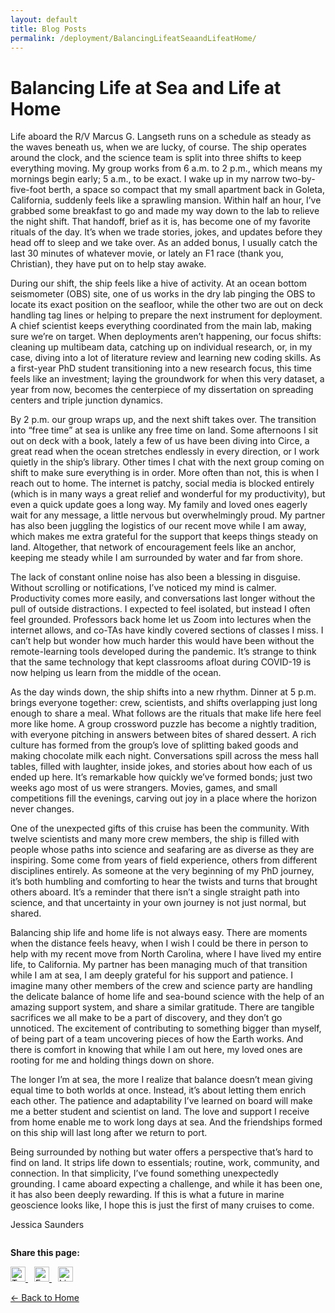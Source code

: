 ```yaml
---
layout: default
title: Blog Posts
permalink: /deployment/BalancingLifeatSeaandLifeatHome/
---
```



<style>
  header {
    background-color: #0077be !important;
    background-image: linear-gradient(120deg, #003973, #0077be, #00c6ff) !important;
  }
</style>

# Balancing Life at Sea and Life at Home

Life aboard the R/V Marcus G. Langseth runs on a schedule as steady as the waves beneath us, when we are lucky, of course. The ship operates around the clock, and the science team is split into three shifts to keep everything moving. My group works from 6 a.m. to 2 p.m., which means my mornings begin early; 5 a.m., to be exact. I wake up in my narrow two-by-five-foot berth, a space so compact that my small apartment back in Goleta, California, suddenly feels like a sprawling mansion. Within half an hour, I’ve grabbed some breakfast to go and made my way down to the lab to relieve the night shift. That handoff, brief as it is, has become one of my favorite rituals of the day. It’s when we trade stories, jokes, and updates before they head off to sleep and we take over. As an added bonus, I usually catch the last 30 minutes of whatever movie, or lately an F1 race (thank you, Christian), they have put on to help stay awake.

During our shift, the ship feels like a hive of activity. At an ocean bottom seismometer (OBS) site, one of us works in the dry lab pinging the OBS to locate its exact position on the seafloor, while the other two are out on deck handling tag lines or helping to prepare the next instrument for deployment. A chief scientist keeps everything coordinated from the main lab, making sure we’re on target. When deployments aren’t happening, our focus shifts: cleaning up multibeam data, catching up on individual research, or, in my case, diving into a lot of literature review and learning new coding skills. As a first-year PhD student transitioning into a new research focus, this time feels like an investment; laying the groundwork for when this very dataset, a year from now, becomes the centerpiece of my dissertation on spreading centers and triple junction dynamics.

By 2 p.m. our group wraps up, and the next shift takes over. The transition into “free time” at sea is unlike any free time on land. Some afternoons I sit out on deck with a book, lately a few of us have been diving into Circe, a great read when the ocean stretches endlessly in every direction, or I work quietly in the ship’s library. Other times I chat with the next group coming on shift to make sure everything is in order. More often than not, this is when I reach out to home. The internet is patchy, social media is blocked entirely (which is in many ways a great relief and wonderful for my productivity), but even a quick update goes a long way. My family and loved ones eagerly wait for any message, a little nervous but overwhelmingly proud. My partner has also been juggling the logistics of our recent move while I am away, which makes me extra grateful for the support that keeps things steady on land. Altogether, that network of encouragement feels like an anchor, keeping me steady while I am surrounded by water and far from shore.

The lack of constant online noise has also been a blessing in disguise. Without scrolling or notifications, I’ve noticed my mind is calmer. Productivity comes more easily, and conversations last longer without the pull of outside distractions. I expected to feel isolated, but instead I often feel grounded. Professors back home let us Zoom into lectures when the internet allows, and co-TAs have kindly covered sections of classes I miss. I can’t help but wonder how much harder this would have been without the remote-learning tools developed during the pandemic. It’s strange to think that the same technology that kept classrooms afloat during COVID-19 is now helping us learn from the middle of the ocean.

As the day winds down, the ship shifts into a new rhythm. Dinner at 5 p.m. brings everyone together: crew, scientists, and shifts overlapping just long enough to share a meal. What follows are the rituals that make life here feel more like home. A group crossword puzzle has become a nightly tradition, with everyone pitching in answers between bites of shared dessert. A rich culture has formed from the group’s love of splitting baked goods and making chocolate milk each night. Conversations spill across the mess hall tables, filled with laughter, inside jokes, and stories about how each of us ended up here. It’s remarkable how quickly we’ve formed bonds; just two weeks ago most of us were strangers. Movies, games, and small competitions fill the evenings, carving out joy in a place where the horizon never changes.

One of the unexpected gifts of this cruise has been the community. With twelve scientists and many more crew members, the ship is filled with people whose paths into science and seafaring are as diverse as they are inspiring. Some come from years of field experience, others from different disciplines entirely. As someone at the very beginning of my PhD journey, it’s both humbling and comforting to hear the twists and turns that brought others aboard. It’s a reminder that there isn’t a single straight path into science, and that uncertainty in your own journey is not just normal, but shared.

Balancing ship life and home life is not always easy. There are moments when the distance feels heavy, when I wish I could be there in person to help with my recent move from North Carolina, where I have lived my entire life, to California. My partner has been managing much of that transition while I am at sea, I am deeply grateful for his support and patience. I imagine many other members of the crew and science party are handling the delicate balance of home life and sea-bound science with the help of an amazing support system, and share a similar gratitude. There are tangible sacrifices we all make to be a part of discovery, and they don’t go unnoticed. The excitement of contributing to something bigger than myself, of being part of a team uncovering pieces of how the Earth works. And there is comfort in knowing that while I am out here, my loved ones are rooting for me and holding things down on shore.

The longer I’m at sea, the more I realize that balance doesn’t mean giving equal time to both worlds at once. Instead, it’s about letting them enrich each other. The patience and adaptability I’ve learned on board will make me a better student and scientist on land. The love and support I receive from home enable me to work long days at sea. And the friendships formed on this ship will last long after we return to port.

Being surrounded by nothing but water offers a perspective that’s hard to find on land. It strips life down to essentials; routine, work, community, and connection. In that simplicity, I’ve found something unexpectedly grounding. I came aboard expecting a challenge, and while it has been one, it has also been deeply rewarding. If this is what a future in marine geoscience looks like, I hope this is just the first of many cruises to come.

Jessica Saunders



<div style="margin-top: 2em;">
  <p><strong>Share this page:</strong></p>
  <a href="https://twitter.com/intent/tweet?url={{ page.url | absolute_url }}&text={{ page.title | uri_escape }}" target="_blank" style="margin-right: 10px;">
    <img src="https://cdn.jsdelivr.net/npm/simple-icons@v5/icons/twitter.svg" alt="Twitter" width="24" height="24">
  </a>
  <a href="https://www.facebook.com/sharer/sharer.php?u={{ page.url | absolute_url }}" target="_blank" style="margin-right: 10px;">
    <img src="https://cdn.jsdelivr.net/npm/simple-icons@v5/icons/facebook.svg" alt="Facebook" width="24" height="24">
  </a>
  <a href="https://www.linkedin.com/shareArticle?mini=true&url={{ page.url | absolute_url }}&title={{ page.title | uri_escape }}" target="_blank">
    <img src="https://cdn.jsdelivr.net/npm/simple-icons@v5/icons/linkedin.svg" alt="LinkedIn" width="24" height="24">
  </a>
</div>


[← Back to Home](/)
